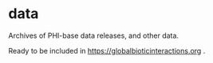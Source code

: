 # data
Archives of PHI-base data releases, and other data.

Ready to be included in https://globalbioticinteractions.org . 
